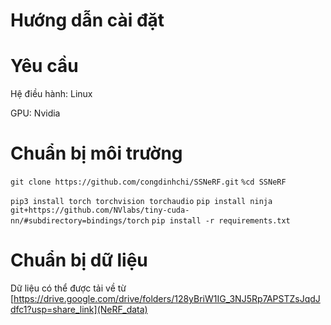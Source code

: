 # Hướng dẫn cài đặt

# Yêu cầu

Hệ điều hành: Linux

GPU: Nvidia

# Chuẩn bị môi trường
`git clone https://github.com/congdinhchi/SSNeRF.git`
`%cd SSNeRF`

`pip3 install torch torchvision torchaudio`
`pip install ninja git+https://github.com/NVlabs/tiny-cuda-nn/#subdirectory=bindings/torch`
`pip install -r requirements.txt`

# Chuẩn bị dữ liệu
Dữ liệu có thể được tải về từ [https://drive.google.com/drive/folders/128yBriW1IG_3NJ5Rp7APSTZsJqdJdfc1?usp=share_link](NeRF_data)
